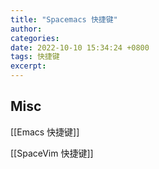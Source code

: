 ```yaml
---
title: "Spacemacs 快捷键"
author: 
categories: 
date: 2022-10-10 15:34:24 +0800
tags: 快捷键
excerpt: 
---
```










## Misc

[[Emacs 快捷键]]

[[SpaceVim 快捷键]]



